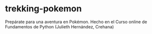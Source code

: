 # trekking-pokemon
Prepárate para una aventura en Pokémon. Hecho en el Curso online de Fundamentos de Python (Julieth Hernández, Crehana)

